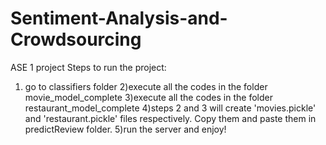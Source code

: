 # Sentiment-Analysis-and-Crowdsourcing
ASE 1 project
Steps to run the project:
1) go to classifiers folder
2)execute all the codes in the folder movie_model_complete
3)execute all the codes in the folder restaurant_model_complete
4)steps 2 and 3 will create 'movies.pickle' and 'restaurant.pickle' files respectively. Copy them and paste them in predictReview folder.
5)run the server and enjoy!
